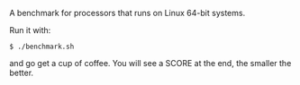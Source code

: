 A benchmark for processors that runs on Linux 64-bit systems.

Run it with:

    $ ./benchmark.sh

and go get a cup of coffee. You will see a SCORE at the end, the smaller the
better.
